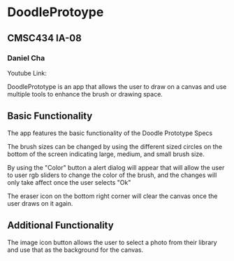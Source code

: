 # DoodleProtoype
## CMSC434 IA-08
### Daniel Cha
Youtube Link:

DoodlePrototype is an app that allows the user to draw on a canvas and use multiple tools
to enhance the brush or drawing space.
## Basic Functionality
The app features the basic functionality of the Doodle Prototype Specs

The brush sizes can be changed by using the different sized circles on the bottom of the screen indicating 
large, medium, and small brush size.

By using the "Color" button a alert dialog will appear that will allow the user to user rgb sliders to change the color
of the brush, and the changes will only take affect once the user selects "Ok"

The eraser icon on the bottom right corner will clear the canvas once the user draws on it again.

## Additional Functionality
The image icon button allows the user to select a photo from their library and use that as the background for the canvas.
